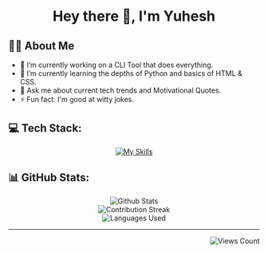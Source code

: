 <div align="center">
  
  # Hey there 👋, I'm **Yuhesh**

</div>



## 🤘🏻 About Me

- 🔭 I’m currently working on a CLI Tool that does everything.
- 🌱 I’m currently learning the depths of Python and basics of HTML & CSS.
- 💬 Ask me about current tech trends and Motivational Quotes.
- ⚡ Fun fact: I'm good at witty jokes.



## 💻 Tech Stack:

<div align="center">
  
[![My Skills](https://skillicons.dev/icons?i=python,css,html,md,git,github,pycharm&theme=dark)](#)

</div>

## 📊 GitHub Stats:

<div align="center">
  
![Github Stats](https://github-readme-stats.vercel.app/api?username=YuheshPandian&theme=tokyonight&hide_border=true&include_all_commits=true&count_private=true)<br/>
![Contribution Streak](https://github-readme-streak-stats.herokuapp.com/?user=YuheshPandian&theme=tokyonight&hide_border=true)<br/>
![Languages Used](https://github-readme-stats.vercel.app/api/top-langs/?username=YuheshPandian&theme=tokyonight&hide_border=true&include_all_commits=true&count_private=true&layout=pie)

</div>

<hr>

<div align="right">
  
![Views Count](https://komarev.com/ghpvc/?username=YuheshPandian&style=flat-square)

</div>
